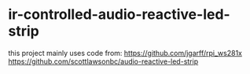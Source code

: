 # ir-controlled-audio-reactive-led-strip
this project mainly uses code from:
https://github.com/jgarff/rpi_ws281x
https://github.com/scottlawsonbc/audio-reactive-led-strip
